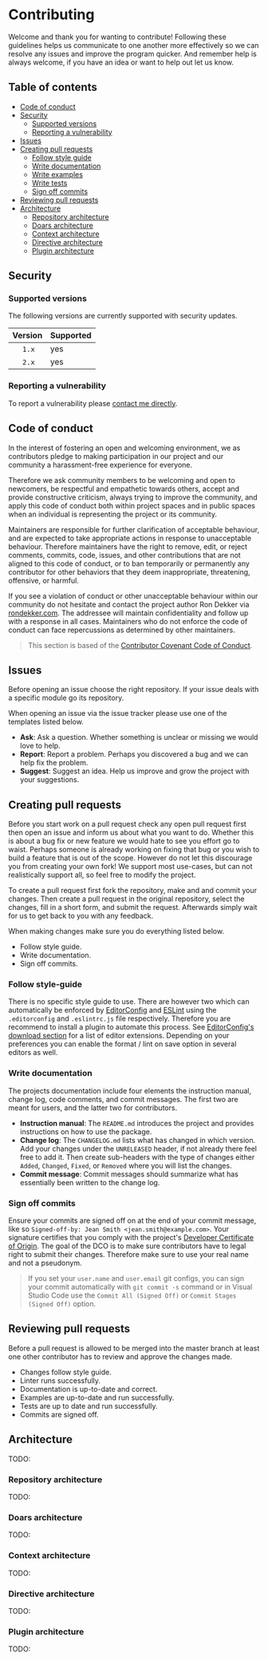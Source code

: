 # Contributing

Welcome and thank you for wanting to contribute! Following these guidelines helps us communicate to one another more effectively so we can resolve any issues and improve the program quicker. And remember help is always welcome, if you have an idea or want to help out let us know.

## Table of contents

- [Code of conduct](#code-of-conduct)
- [Security](#security)
  - [Supported versions](#supported-versions)
  - [Reporting a vulnerability](#reporting-a-vulnerability)
- [Issues](#issues)
- [Creating pull requests](#creating-pull-requests)
  - [Follow style guide](#follow-style-guide)
  - [Write documentation](#write-documentation)
  - [Write examples](#write-examples)
  - [Write tests](#write-tests)
  - [Sign off commits](#sign-off-commits)
- [Reviewing pull requests](#reviewing-pull-requests)
- [Architecture](#architecture)
  - [Repository architecture](#repository-architecture)
  - [Doars architecture](#doars-architecture)
  - [Context architecture](#context-architecture)
  - [Directive architecture](#directive-architecture)
  - [Plugin architecture](#plugin-architecture)

## Security

### Supported versions

The following versions are currently supported with security updates.

| Version       | Supported |
| ------------- | --------- |
| &#8195; `1.x` | yes       |
| &#8195; `2.x` | yes       |

### Reporting a vulnerability

To report a vulnerability please [contact me directly](https://rondekker.com/#contact).

## Code of conduct

In the interest of fostering an open and welcoming environment, we as contributors pledge to making participation in our project and our community a harassment-free experience for everyone.

Therefore we ask community members to be welcoming and open to newcomers, be respectful and empathetic towards others, accept and provide constructive criticism, always trying to improve the community, and apply this code of conduct both within project spaces and in public spaces when an individual is representing the project or its community.

Maintainers are responsible for further clarification of acceptable behaviour, and are expected to take appropriate actions in response to unacceptable behaviour. Therefore maintainers have the right to remove, edit, or reject comments, commits, code, issues, and other contributions that are not aligned to this code of conduct, or to ban temporarily or permanently any contributor for other behaviors that they deem inappropriate, threatening, offensive, or harmful.

If you see a violation of conduct or other unacceptable behaviour within our community do not hesitate and contact the project author Ron Dekker via [rondekker.com](https://www.rondekker.com). The addressee will maintain confidentiality and follow up with a response in all cases. Maintainers who do not enforce the code of conduct can face repercussions as determined by other maintainers.

> This section is based of the [Contributor Covenant Code of Conduct](https://www.contributor-covenant.org/version/1/4/code-of-conduct).

## Issues

Before opening an issue choose the right repository. If your issue deals with a specific module go its repository.

When opening an issue via the issue tracker please use one of the templates listed below.

- **Ask**: Ask a question. Whether something is unclear or missing we would love to help.
- **Report**: Report a problem. Perhaps you discovered a bug and we can help fix the problem.
- **Suggest**: Suggest an idea. Help us improve and grow the project with your suggestions.

## Creating pull requests

Before you start work on a pull request check any open pull request first then open an issue and inform us about what you want to do. Whether this is about a bug fix or new feature we would hate to see you effort go to waist. Perhaps someone is already working on fixing that bug or you wish to build a feature that is out of the scope. However do not let this discourage you from creating your own fork! We support most use-cases, but can not realistically support all, so feel free to modify the project.

To create a pull request first fork the repository, make and and commit your changes. Then create a pull request in the original repository, select the changes, fill in a short form, and submit the request. Afterwards simply wait for us to get back to you with any feedback.

When making changes make sure you do everything listed below.

- Follow style guide.
- Write documentation.
- Sign off commits.

### Follow style-guide

There is no specific style guide to use. There are however two which can automatically be enforced by [EditorConfig](https://editorconfig.org) and [ESLint](https://eslint.org) using the `.editorconfig` and `.eslintrc.js` file respectively. Therefore you are recommend to install a plugin to automate this process. See [EditorConfig's download section](https://editorconfig.org/#download) for a list of editor extensions. Depending on your preferences you can enable the format / lint on save option in several editors as well.

### Write documentation

The projects documentation include four elements the instruction manual, change log, code comments, and commit messages. The first two are meant for users, and the latter two for contributors.

- **Instruction manual**: The `README.md` introduces the project and provides instructions on how to use the package.
- **Change log**: The `CHANGELOG.md` lists what has changed in which version. Add your changes under the `UNRELEASED` header, if not already there feel free to add it. Then create sub-headers with the type of changes either `Added`, `Changed`, `Fixed`, or `Removed` where you will list the changes.
- **Commit message**: Commit messages should summarize what has essentially been written to the change log.

### Sign off commits

Ensure your commits are signed off on at the end of your commit message, like so `Signed-off-by: Jean Smith <jean.smith@example.com>`. Your signature certifies that you comply with the project's [Developer Certificate of Origin](/DCO). The goal of the DCO is to make sure contributors have to legal right to submit their changes. Therefore make sure to use your real name and not a pseudonym.

> If you set your `user.name` and `user.email` git configs, you can sign your commit automatically with `git commit -s` command or in Visual Studio Code use the `Commit All (Signed Off)` or `Commit Stages (Signed Off)` option.

## Reviewing pull requests

Before a pull request is allowed to be merged into the master branch at least one other contributor has to review and approve the changes made.

- Changes follow style guide.
- Linter runs successfully.
- Documentation is up-to-date and correct.
- Examples are up-to-date and run successfully.
- Tests are up to date and run successfully.
- Commits are signed off.

## Architecture

TODO:

### Repository architecture

TODO:

### Doars architecture

TODO:

### Context architecture

TODO:

### Directive architecture

TODO:

### Plugin architecture

TODO:
